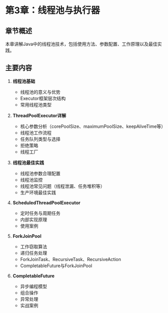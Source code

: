 # 第3章：线程池与执行器

## 章节概述
本章讲解Java中的线程池技术，包括使用方法、参数配置、工作原理以及最佳实践。

## 主要内容
1. **线程池基础**
   - 线程池的意义与优势
   - Executor框架层次结构
   - 常用线程池类型

2. **ThreadPoolExecutor详解**
   - 核心参数分析（corePoolSize、maximumPoolSize、keepAliveTime等）
   - 线程池工作流程
   - 任务队列类型与选择
   - 拒绝策略
   - 线程工厂

3. **线程池最佳实践**
   - 线程池参数合理配置
   - 线程池监控
   - 线程池常见问题（线程泄漏、任务堆积等）
   - 生产环境最佳实践

4. **ScheduledThreadPoolExecutor**
   - 定时任务与周期任务
   - 内部实现原理
   - 使用案例

5. **ForkJoinPool**
   - 工作窃取算法
   - 递归任务处理
   - ForkJoinTask、RecursiveTask、RecursiveAction
   - CompletableFuture与ForkJoinPool

6. **CompletableFuture**
   - 异步编程模型
   - 组合操作
   - 异常处理
   - 实战案例 